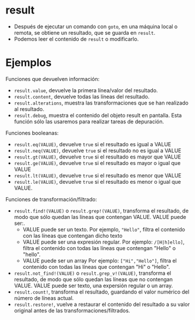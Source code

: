 
# result

* Después de ejecutar un comando con `goto`, en una máquina local o remota, se
obtiene un resultado, que se guarda en `result`.
* Podemos leer el contenido de `result` o modificarlo.

# Ejemplos

Funciones que devuelven información:
* `result.value`, devuelve la primera línea/valor del resultado.
* `result.content`, devuelve todas las líneas del resultado.
* `result.alterations`, muestra las transformaciones que se han realizado al resultado.
* `result.debug`, muestra el contenido del objeto result en pantalla. Esta función sólo las usaremos para realizar tareas de depuración.

Funciones booleanas:
* `result.eq(VALUE)`, devuelve `true` si el resultado es igual a VALUE    
* `result.neq(VALUE)`, devuelve `true` si el resultado no es igual a VALUE
* `result.gt(VALUE)`, devuelve `true` si el resultado es mayor que VALUE
* `result.ge(VALUE)`, devuelve `true` si el resultado es mayor o igual que VALUE
* `result.lt(VALUE)`, devuelve `true` si el resultado es menor que VALUE
* `result.le(VALUE)`, devuelve `true` si el resultado es menor o igual que VALUE.

Funciones de transformación/filtrado:
* `result.find!(VALUE)` o `result.grep!(VALUE)`, transforma el resultado,
de modo que sólo quedan las líneas que contengan VALUE. VALUE puede ser:.
    * VALUE puede ser un texto. Por ejemplo, `"Hello"`, filtra el contenido con
    las líneas que contengan dicho texto
    * VALUE puede ser una expresión regular. Por ejemplo: `/[H|h]ello]`, filtra el contenido
    con todas las líneas que contengan "Hello" o "hello".
    * VALUE puede ser un array Por ejemplo: `["Hi","Hello"]`, filtra el contenido
    con todas las líneas que contengan "Hi" o "Hello".
* `result.not_find!(VALUE)` o `result.grep_v!(VALUE)`, transforma el resultado,
de modo que sólo quedan las líneas que no contengan VALUE. VALUE puede ser texto,
una expersión regular o un array.
* `result.count!`, transforma el resultado, guardando el valor numérico del número de líneas actual.
* `result.restore!`, vuelve a restaurar el contenido del resultado a su valor original antes de las transformaciones/filtrados.
